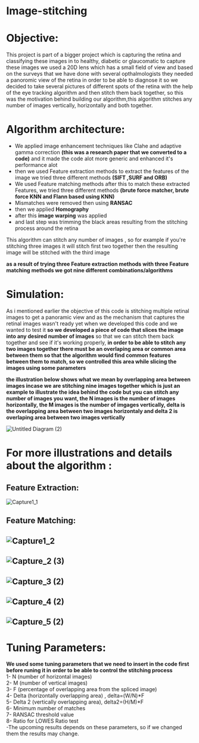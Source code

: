 # Image-stitching

# Objective:
This project is part of a bigger project which is capturing the retina and classifying these images in to healthy, diabetic or glaucomatic to capture these images we used a 20D lens which has a small field of view and based on the surveys that we have done with several opthalmologists they needed a panoromic view of the retina in order to be able to diagnose it so we decided to take several pictures of different spots of the retina with the help of the eye tracking algorithm  and then stitch them back together, so this was the motivation behind building our algorithm,this algorithm stitches any number of images vertically, horizontally and both together.

# Algorithm architecture:

* We applied image enhancement techniques like Clahe and adaptive gamma correction **(this was a research paper that we converted to a code)** and it made the code alot   more generic and enhanced it's performance alot
* then we used Feature extraction methods to extract the features of the image we tried three different methods **(SIFT ,SURF and ORB)**
* We used Feature matching methods after this to match these extracted Features, we tried three different methods **(brute force matcher, brute force KNN and Flann based using KNN)** 
* Mismatches were removed then using **RANSAC** 
* then we applied **Homography** 
* after this **image warping** was applied 
* and last step was trimming the black areas resulting from the stitching process around the retina 

This algorithm can stitch any number of images ,  so for example if you're stitching three images it will stitch first two together then the resulting image will be stitched with the third image

**as a result of trying three Feature extraction methods with three Feature matching methods we got nine different combinations/algorithms**

# Simulation:
As i mentioned earlier the objective of this code is stitching multiple retinal images to get a panoramic view and as the mechanism that captures the retinal images wasn't ready yet when we developed this code and we wanted to test it **so we developed a piece of code that slices the image into any desired number of images** so that we can stitch them back together and see if it's working properly, **in order to be able to stitch any two images together there must be an overlaping area or common area between them so that the algorithm would find common features between them to match, so we controlled this area while slicing the images using some parameters**

**the illustration below shows what we mean by overlapping area between images incase we are stitching nine images together which is just an example to illustrate the idea behind the code but you can stitch any number of images you want, the N images is the number of images horizontally, the M images is the number of imgages vertically, delta is the overlapping area between two images horizontaly and delta 2 is overlaping area between two images vertically**



![Untitled Diagram (2)](https://user-images.githubusercontent.com/103740764/170622806-1b39af81-5d23-4c18-a396-b0b9ba6741a7.png)

# For more illustrations and details about the algorithm :

## Feature Extraction:


![Capture1_1](https://user-images.githubusercontent.com/103740764/170625065-add03ce9-77a1-428b-bdc9-95afb988050c.PNG)

## Feature Matching:
![Capture1_2](https://user-images.githubusercontent.com/103740764/170625193-a1261d5a-8a4b-499e-9e11-0d0cefc98b9c.PNG)
-------------------------------------------------------------------------------------------------------------------------


![Capture_2 (3)](https://user-images.githubusercontent.com/103740764/170625592-49edb8f7-6a38-4828-afda-7da387d5a4e9.PNG)
-------------------------------------------------------------------------------------------------------------------------


![Capture_3 (2)](https://user-images.githubusercontent.com/103740764/170625768-d5fae187-37d2-40e3-bd41-b0fbd493a1a2.PNG)
-------------------------------------------------------------------------------------------------------------------------


![Capture_4 (2)](https://user-images.githubusercontent.com/103740764/170625825-92d6495a-998b-45e1-b103-9654c02ee1fe.PNG)
-------------------------------------------------------------------------------------------------------------------------


![Capture_5 (2)](https://user-images.githubusercontent.com/103740764/170625895-4a8db20b-8581-40cf-a574-4cc3e6b5660d.PNG)
-------------------------------------------------------------------------------------------------------------------------
# Tuning Parameters:
**We used some tuning parameters that we need to insert in the code first before runing it in order to be able to control the stitching process** <br>
1- N (number of horizontal images) <br>
2- M (number of vertical images) <br>
3- F (percentage of overlapping area from the spliced image) <br>
4- Delta (horizontally overlapping area) , delta=(W/N)*F <br>
5- Delta 2 (vertically overlapping area),   delta2=(H/M)*F <br>
6- Minimum number of matches <br>
7- RANSAC threshold value <br>
8- Ratio for LOWES Ratio test <br>
-The upcoming results depends on these parameters, so if we changed them the results may change. <br>
